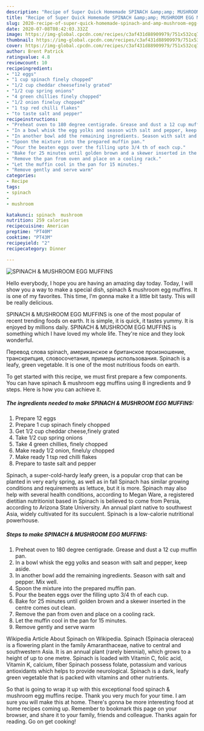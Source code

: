 ```yaml
---
description: "Recipe of Super Quick Homemade SPINACH &amp;amp; MUSHROOM EGG MUFFINS"
title: "Recipe of Super Quick Homemade SPINACH &amp;amp; MUSHROOM EGG MUFFINS"
slug: 2020-recipe-of-super-quick-homemade-spinach-and-amp-mushroom-egg-muffins
date: 2020-07-08T08:42:03.332Z
image: https://img-global.cpcdn.com/recipes/c3af431d88909979/751x532cq70/spinach-mushroom-egg-muffins-recipe-main-photo.jpg
thumbnail: https://img-global.cpcdn.com/recipes/c3af431d88909979/751x532cq70/spinach-mushroom-egg-muffins-recipe-main-photo.jpg
cover: https://img-global.cpcdn.com/recipes/c3af431d88909979/751x532cq70/spinach-mushroom-egg-muffins-recipe-main-photo.jpg
author: Brent Patrick
ratingvalue: 4.8
reviewcount: 10
recipeingredient:
- "12 eggs"
- "1 cup spinach finely chopped"
- "1/2 cup cheddar cheesefinely grated"
- "1/2 cup spring onions"
- "4 green chillies finely chopped"
- "1/2 onion fineluy chopped"
- "1 tsp red chilli flakes"
- "to taste salt and pepper"
recipeinstructions:
- "Preheat oven to 180 degree centigrade. Grease and dust a 12 cup muffin pan."
- "In a bowl whisk the egg yolks and season with salt and pepper, keep aside."
- "In another bowl add the remaining ingredients. Season with salt and pepper. Mix well."
- "Spoon the mixture into the prepared muffin pan."
- "Pour the beaten eggs over the filling upto 3/4 th of each cup."
- "Bake for 25 minutes until golden brown and a skewer inserted in the centre comes out clean."
- "Remove the pan from oven and place on a cooling rack."
- "Let the muffin cool in the pan for 15 minutes."
- "Remove gently and serve warm"
categories:
- Recipe
tags:
- spinach
- 
- mushroom

katakunci: spinach  mushroom 
nutrition: 259 calories
recipecuisine: American
preptime: "PT40M"
cooktime: "PT43M"
recipeyield: "2"
recipecategory: Dinner

---
```



![SPINACH &amp; MUSHROOM EGG MUFFINS](https://img-global.cpcdn.com/recipes/c3af431d88909979/751x532cq70/spinach-mushroom-egg-muffins-recipe-main-photo.jpg)

Hello everybody, I hope you are having an amazing day today. Today, I will show you a way to make a special dish, spinach &amp; mushroom egg muffins. It is one of my favorites. This time, I'm gonna make it a little bit tasty. This will be really delicious.

SPINACH &amp; MUSHROOM EGG MUFFINS is one of the most popular of recent trending foods on earth. It is simple, it is quick, it tastes yummy. It is enjoyed by millions daily. SPINACH &amp; MUSHROOM EGG MUFFINS is something which I have loved my whole life. They're nice and they look wonderful.

Перевод слова spinach, американское и британское произношение, транскрипция, словосочетания, примеры использования. Spinach is a leafy, green vegetable. It is one of the most nutritious foods on earth.


To get started with this recipe, we must first prepare a few components. You can have spinach &amp; mushroom egg muffins using 8 ingredients and 9 steps. Here is how you can achieve it.

<!--inarticleads1-->

##### The ingredients needed to make SPINACH &amp; MUSHROOM EGG MUFFINS:

1. Prepare 12 eggs
1. Prepare 1 cup spinach finely chopped
1. Get 1/2 cup cheddar cheese,finely grated
1. Take 1/2 cup spring onions
1. Take 4 green chillies, finely chopped
1. Make ready 1/2 onion, finelu\y chopped
1. Make ready 1 tsp red chilli flakes
1. Prepare to taste salt and pepper


Spinach, a super-cold-hardy leafy green, is a popular crop that can be planted in very early spring, as well as in fall Spinach has similar growing conditions and requirements as lettuce, but it is more. Spinach may also help with several health conditions, according to Megan Ware, a registered dietitian nutritionist based in Spinach is believed to come from Persia, according to Arizona State University. An annual plant native to southwest Asia, widely cultivated for its succulent. Spinach is a low-calorie nutritional powerhouse. 

<!--inarticleads2-->

##### Steps to make SPINACH &amp; MUSHROOM EGG MUFFINS:

1. Preheat oven to 180 degree centigrade. Grease and dust a 12 cup muffin pan.
1. In a bowl whisk the egg yolks and season with salt and pepper, keep aside.
1. In another bowl add the remaining ingredients. Season with salt and pepper. Mix well.
1. Spoon the mixture into the prepared muffin pan.
1. Pour the beaten eggs over the filling upto 3/4 th of each cup.
1. Bake for 25 minutes until golden brown and a skewer inserted in the centre comes out clean.
1. Remove the pan from oven and place on a cooling rack.
1. Let the muffin cool in the pan for 15 minutes.
1. Remove gently and serve warm


Wikipedia Article About Spinach on Wikipedia. Spinach (Spinacia oleracea) is a flowering plant in the family Amaranthaceae, native to central and southwestern Asia. It is an annual plant (rarely biennial), which grows to a height of up to one metre. Spinach is loaded with Vitamin C, folic acid, Vitamin K, calcium, fiber Spinach possess folate, potassium and various antioxidants which helps to provide neurological. Spinach is a dark, leafy green vegetable that is packed with vitamins and other nutrients. 

So that is going to wrap it up with this exceptional food spinach &amp; mushroom egg muffins recipe. Thank you very much for your time. I am sure you will make this at home. There's gonna be more interesting food at home recipes coming up. Remember to bookmark this page on your browser, and share it to your family, friends and colleague. Thanks again for reading. Go on get cooking!
